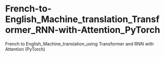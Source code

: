 # French-to-English_Machine_translation_Transformer_RNN-with-Attention_PyTorch
French to English_Machine_translation_using Transformer and RNN with Attention (PyTorch)
